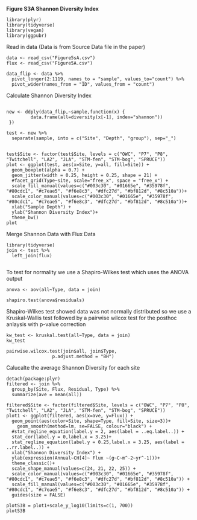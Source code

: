 **Figure S3A Shannon Diversity Index**

```{r}
library(plyr)
library(tidyverse)
library(vegan)
library(ggpubr)
```

Read in data (Data is from Source Data file in the paper)
```{r}
data <- read_csv("Figure5sA.csv")
flux <- read_csv("Figure5A.csv")
```



```{r}
data_flip <- data %>% 
  pivot_longer(2:1119, names_to = "sample", values_to="count") %>% 
  pivot_wider(names_from = "ID", values_from = "count")

```

Calculate Shannon Diversity Index
```{r}

new <- ddply(data_flip,~sample,function(x) {
         data.frame(all=diversity(x[-1], index="shannon"))
 })

```

```{r}
test <- new %>% 
  separate(sample, into = c("Site", "Depth", "group"), sep="_")
```
```{r}

test$Site <- factor(test$Site, levels = c("OWC", "P7", "P8", "Twitchell", "LA2", "JLA", "STM-fen", "STM-bog", "SPRUCE"))
plot <- ggplot(test, aes(x=Site, y=all, fill=Site)) +
  geom_boxplot(alpha = 0.7) +
  geom_jitter(width = 0.25, height = 0.25, shape = 21) +
  #facet_grid(Type~site, scale="free_x", space = "free_x") +
  scale_fill_manual(values=c("#003c30", "#01665e", "#35978f", "#80cdc1", "#c7eae5", "#f6e8c3", "#dfc27d", "#bf812d", "#8c510a"))+
  scale_color_manual(values=c("#003c30", "#01665e", "#35978f", "#80cdc1", "#c7eae5", "#f6e8c3", "#dfc27d", "#bf812d", "#8c510a"))+
  xlab("Sample Depth") +
  ylab("Shannon Diversity Index")+
  theme_bw()
plot
```

Merge Shannon Data with Flux Data
```{r}
library(tidyverse)
join <- test %>% 
  left_join(flux)
  
```
To test for normality we use a Shapiro-Wilkes test which uses the ANOVA output
```{r}
anova <- aov(all~Type, data = join)

shapiro.test(anova$residuals)
```
Shapiro-Wilkes test showed data was not normally distributed so we use a Kruskal-Wallis test followed by a pairwise wilcox test for the posthoc anlaysis with p-value correction
```{r}
kw_test <- kruskal.test(all~Type, data = join)
kw_test

pairwise.wilcox.test(join$all, join$Type,
                 p.adjust.method = "BH")
```

Calucalte the average Shannon Diversity for each site
```{r}
detach(package:plyr)
filtered <- join %>% 
  group_by(Site, Flux, Residual, Type) %>% 
  summarize(ave = mean(all)) 
```


```{r}
filtered$Site <- factor(filtered$Site, levels = c("OWC", "P7", "P8", "Twitchell", "LA2", "JLA", "STM-fen", "STM-bog", "SPRUCE"))
plot1 <- ggplot(filtered, aes(x=ave, y=Flux)) +
  geom_point(aes(color=Site, shape=Type, fill=Site, size=3))+
    geom_smooth(method=lm, se=FALSE, colour="black") +
  #stat_regline_equation(label.y = 2, aes(label = ..eq.label..)) +
  stat_cor(label.y = 0,label.x = 3.25)+
  stat_regline_equation(label.y = 0.25,label.x = 3.25, aes(label = ..rr.label..)) +
  xlab("Shannon Diversity Index") +
  ylab(expression(Annual~CH[4]~ Flux ~(g~C~m^-2~yr^-1)))+
  theme_classic()+ 
  scale_shape_manual(values=c(24, 21, 22, 25)) +
  scale_color_manual(values=c("#003c30", "#01665e", "#35978f", "#80cdc1", "#c7eae5", "#f6e8c3", "#dfc27d", "#bf812d", "#8c510a")) +
  scale_fill_manual(values=c("#003c30", "#01665e", "#35978f", "#80cdc1", "#c7eae5", "#f6e8c3", "#dfc27d", "#bf812d", "#8c510a")) + 
  guides(size = FALSE) 

plotS3B = plot1+scale_y_log10(limits=c(1, 700))
plotS3B
```
